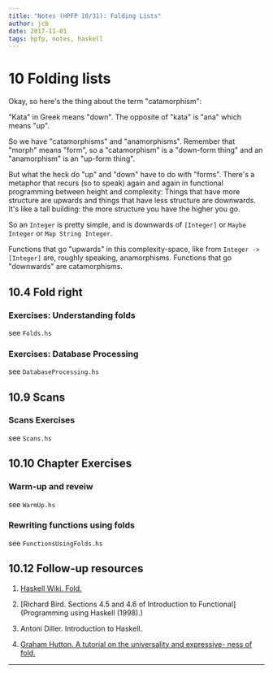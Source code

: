 ```yaml
---
title: "Notes (HPFP 10/31): Folding Lists"
author: jcb
date: 2017-11-01
tags: hpfp, notes, haskell
---
```


# 10 Folding lists

Okay, so here's the thing about the term "catamorphism":

"Kata" in Greek means "down". The opposite of "kata" is "ana" which means "up".

So we have "catamorphisms" and "anamorphisms". Remember that "morph" means
"form", so a "catamorphism" is a "down-form thing" and an "anamorphism"
is an "up-form thing".

But what the heck do "up" and "down" have to do with "forms". There's a metaphor
that recurs (so to speak) again and again in functional programming between
height and complexity: Things that have more structure are upwards and things
that have less structure are downwards. It's like a tall building: the more
structure you have the higher you go.

So an `Integer` is pretty simple, and is downwards of `[Integer]` or `Maybe
Integer` or `Map String Integer`.

Functions that go "upwards" in this complexity-space, like from `Integer ->
[Integer]` are, roughly speaking, anamorphisms. Functions that go "downwards"
are catamorphisms.


## 10.4 Fold right

### Exercises: Understanding folds

see `Folds.hs`

### Exercises: Database Processing

see `DatabaseProcessing.hs`

## 10.9 Scans

### Scans Exercises

see `Scans.hs`

## 10.10 Chapter Exercises

### Warm-up and reveiw

see `WarmUp.hs`

### Rewriting functions using folds

see `FunctionsUsingFolds.hs`

## 10.12 Follow-up resources

1. [Haskell Wiki. Fold.](https://wiki.haskell.org/Fold)

2. [Richard Bird. Sections 4.5 and 4.6 of Introduction to Functional](Programming using Haskell (1998).)

3. Antoni Diller. Introduction to Haskell.

4. [Graham Hutton. A tutorial on the universality and expressive-
ness of fold.](http://www.cs.nott.ac.uk/~gmh/fold.pdf)

---
